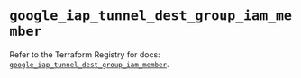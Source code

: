 # `google_iap_tunnel_dest_group_iam_member`

Refer to the Terraform Registry for docs: [`google_iap_tunnel_dest_group_iam_member`](https://registry.terraform.io/providers/hashicorp/google-beta/6.2.0/docs/resources/google_iap_tunnel_dest_group_iam_member).
